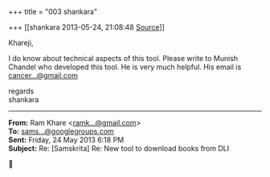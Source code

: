 +++
title = "003 shankara"

+++
[[shankara	2013-05-24, 21:08:48 [Source](https://groups.google.com/g/samskrita/c/rbMNihHL0uw)]]



Khareji,  
  
I do know about technical aspects of this tool. Please write to Munish Chandel who developed this tool. He is very much helpful. His email is [cancer...@gmail.com]()  



regards  
shankara  

------------------------------------------------------------------------

**From:** Ram Khare \<[ramk...@gmail.com]()\>  
**To:** [sams...@googlegroups.com]()  
**Sent:** Friday, 24 May 2013 6:18 PM  
**Subject:** Re: \[Samskrita\] Re: New tool to download books from DLI  



